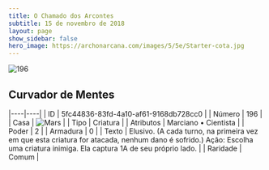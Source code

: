 ```yaml
---
title: O Chamado dos Arcontes
subtitle: 15 de novembro de 2018
layout: page
show_sidebar: false
hero_image: https://archonarcana.com/images/5/5e/Starter-cota.jpg
---
```


![196](https://cdn.keyforgegame.com/media/card_front/pt/341_196_QG3353H2HJFM_pt.png)

## Curvador de Mentes

|----|----|
| ID | 5fc44836-83fd-4a10-af61-9168db728cc0 |
| Número | 196 |
| Casa | ![Mars](https://archonarcana.com/images/thumb/d/de/Mars.png/22px-Mars.png "Marte") |
| Tipo | Criatura |
| Atributos | Marciano • Cientista |
| Poder | 2 |
| Armadura | 0 |
| Texto | Elusivo. (A cada turno, na primeira vez em que esta criatura for atacada, nenhum dano é sofrido.) Ação: Escolha uma criatura inimiga.  Ela captura 1A de seu próprio lado. |
| Raridade | Comum |
